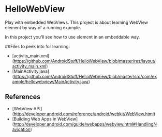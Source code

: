 HelloWebView
============

Play with embedded WebViews. This project is about learning WebView element by way of a running example.

In this project you'll see how to use <WebView> element in an embeddable way.

##Files to peek into for learning:
* [activity_main.xml] (https://github.com/AndroidStuff/HelloWebView/blob/master/res/layout/activity_main.xml)
* [MainActivity.java] (https://github.com/AndroidStuff/HelloWebView/blob/master/src/com/example/hellowebview/MainActivity.java)

## References
* [WebView API] (http://developer.android.com/reference/android/webkit/WebView.html)
* [Building Web Apps in WebView] (http://developer.android.com/guide/webapps/webview.html#HandlingNavigation)
